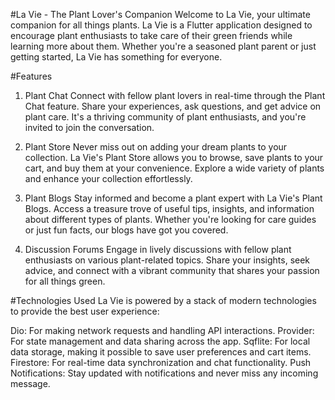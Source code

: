 #La Vie - The Plant Lover's Companion
Welcome to La Vie, your ultimate companion for all things plants. La Vie is a Flutter application designed to encourage plant enthusiasts to take care of their green friends while learning more about them. Whether you're a seasoned plant parent or just getting started, La Vie has something for everyone.

#Features
1. Plant Chat
Connect with fellow plant lovers in real-time through the Plant Chat feature. Share your experiences, ask questions, and get advice on plant care. It's a thriving community of plant enthusiasts, and you're invited to join the conversation.

2. Plant Store
Never miss out on adding your dream plants to your collection. La Vie's Plant Store allows you to browse, save plants to your cart, and buy them at your convenience. Explore a wide variety of plants and enhance your collection effortlessly.

3. Plant Blogs
Stay informed and become a plant expert with La Vie's Plant Blogs. Access a treasure trove of useful tips, insights, and information about different types of plants. Whether you're looking for care guides or just fun facts, our blogs have got you covered.

4. Discussion Forums
Engage in lively discussions with fellow plant enthusiasts on various plant-related topics. Share your insights, seek advice, and connect with a vibrant community that shares your passion for all things green.

#Technologies Used
La Vie is powered by a stack of modern technologies to provide the best user experience:

Dio: For making network requests and handling API interactions.
Provider: For state management and data sharing across the app.
Sqflite: For local data storage, making it possible to save user preferences and cart items.
Firestore: For real-time data synchronization and chat functionality.
Push Notifications: Stay updated with notifications and never miss any incoming message.

